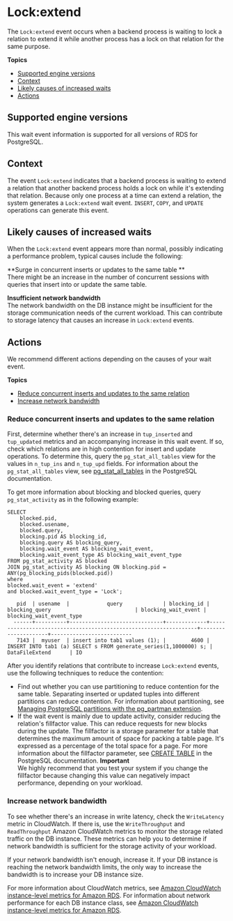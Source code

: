# Lock:extend<a name="wait-event.lockextend"></a>

The `Lock:extend` event occurs when a backend process is waiting to lock a relation to extend it while another process has a lock on that relation for the same purpose\.

**Topics**
+ [Supported engine versions](#wait-event.lockextend.context.supported)
+ [Context](#wait-event.lockextend.context)
+ [Likely causes of increased waits](#wait-event.lockextend.causes)
+ [Actions](#wait-event.lockextend.actions)

## Supported engine versions<a name="wait-event.lockextend.context.supported"></a>

This wait event information is supported for all versions of RDS for PostgreSQL\.

## Context<a name="wait-event.lockextend.context"></a>

The event `Lock:extend` indicates that a backend process is waiting to extend a relation that another backend process holds a lock on while it's extending that relation\. Because only one process at a time can extend a relation, the system generates a `Lock:extend` wait event\. `INSERT`, `COPY`, and `UPDATE` operations can generate this event\.

## Likely causes of increased waits<a name="wait-event.lockextend.causes"></a>

When the `Lock:extend` event appears more than normal, possibly indicating a performance problem, typical causes include the following:

**Surge in concurrent inserts or updates to the same table **  
There might be an increase in the number of concurrent sessions with queries that insert into or update the same table\.

**Insufficient network bandwidth**  
The network bandwidth on the DB instance might be insufficient for the storage communication needs of the current workload\. This can contribute to storage latency that causes an increase in `Lock:extend` events\.

## Actions<a name="wait-event.lockextend.actions"></a>

We recommend different actions depending on the causes of your wait event\.

**Topics**
+ [Reduce concurrent inserts and updates to the same relation](#wait-event.lockextend.actions.action1)
+ [Increase network bandwidth](#wait-event.lockextend.actions.increase-network-bandwidth)

### Reduce concurrent inserts and updates to the same relation<a name="wait-event.lockextend.actions.action1"></a>

First, determine whether there's an increase in `tup_inserted` and `tup_updated` metrics and an accompanying increase in this wait event\. If so, check which relations are in high contention for insert and update operations\. To determine this, query the `pg_stat_all_tables` view for the values in `n_tup_ins` and `n_tup_upd` fields\. For information about the `pg_stat_all_tables` view, see [pg\_stat\_all\_tables](https://www.postgresql.org/docs/13/monitoring-stats.html#MONITORING-PG-STAT-ALL-TABLES-VIEW) in the PostgreSQL documentation\. 

To get more information about blocking and blocked queries, query `pg_stat_activity` as in the following example:

```
SELECT
    blocked.pid,
    blocked.usename,
    blocked.query,
    blocking.pid AS blocking_id,
    blocking.query AS blocking_query,
    blocking.wait_event AS blocking_wait_event,
    blocking.wait_event_type AS blocking_wait_event_type
FROM pg_stat_activity AS blocked
JOIN pg_stat_activity AS blocking ON blocking.pid = ANY(pg_blocking_pids(blocked.pid))
where
blocked.wait_event = 'extend'
and blocked.wait_event_type = 'Lock';
 
   pid  | usename  |            query             | blocking_id |                         blocking_query                           | blocking_wait_event | blocking_wait_event_type
  ------+----------+------------------------------+-------------+------------------------------------------------------------------+---------------------+--------------------------
   7143 |  myuser  | insert into tab1 values (1); |        4600 | INSERT INTO tab1 (a) SELECT s FROM generate_series(1,1000000) s; | DataFileExtend      | IO
```

After you identify relations that contribute to increase `Lock:extend` events, use the following techniques to reduce the contention:
+ Find out whether you can use partitioning to reduce contention for the same table\. Separating inserted or updated tuples into different partitions can reduce contention\. For information about partitioning, see [Managing PostgreSQL partitions with the pg\_partman extension](PostgreSQL_Partitions.md)\.
+ If the wait event is mainly due to update activity, consider reducing the relation's fillfactor value\. This can reduce requests for new blocks during the update\. The fillfactor is a storage parameter for a table that determines the maximum amount of space for packing a table page\. It's expressed as a percentage of the total space for a page\. For more information about the fillfactor parameter, see [CREATE TABLE](https://www.postgresql.org/docs/13/sql-createtable.html) in the PostgreSQL documentation\. 
**Important**  
We highly recommend that you test your system if you change the fillfactor because changing this value can negatively impact performance, depending on your workload\.

### Increase network bandwidth<a name="wait-event.lockextend.actions.increase-network-bandwidth"></a>

To see whether there's an increase in write latency, check the `WriteLatency` metric in CloudWatch\. If there is, use the `WriteThroughput` and `ReadThroughput` Amazon CloudWatch metrics to monitor the storage related traffic on the DB instance\. These metrics can help you to determine if network bandwidth is sufficient for the storage activity of your workload\.

If your network bandwidth isn't enough, increase it\. If your DB instance is reaching the network bandwidth limits, the only way to increase the bandwidth is to increase your DB instance size\.

For more information about CloudWatch metrics, see [Amazon CloudWatch instance\-level metrics for Amazon RDS](rds-metrics.md#rds-cw-metrics-instance)\. For information about network performance for each DB instance class, see [Amazon CloudWatch instance\-level metrics for Amazon RDS](rds-metrics.md#rds-cw-metrics-instance)\. 